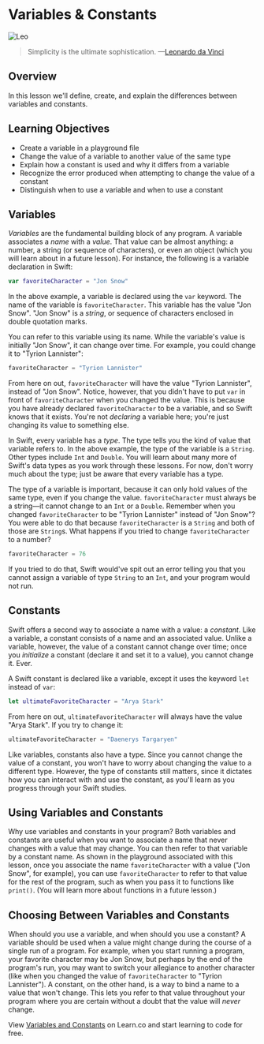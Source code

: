 # Variables & Constants

![Leo](http://i.imgur.com/GAoVBVG.jpg?1)

> Simplicity is the ultimate sophistication. —[Leonardo da Vinci](https://en.wikipedia.org/wiki/Leonardo_da_Vinci)

## Overview

In this lesson we'll define, create, and explain the differences between variables and constants. 

## Learning Objectives

* Create a variable in a playground file
* Change the value of a variable to another value of the same type
* Explain how a constant is used and why it differs from a variable
* Recognize the error produced when attempting to change the value of a constant
* Distinguish when to use a variable and when to use a constant

## Variables

_Variables_ are the fundamental building block of any program. A variable associates a _name_ with a _value_. That value can be almost anything: a number, a string (or sequence of characters), or even an object (which you will learn about in a future lesson). For instance, the following is a variable declaration in Swift:

```swift
var favoriteCharacter = "Jon Snow"
```

In the above example, a variable is declared using the `var` keyword. The name of the variable is `favoriteCharacter`. This variable has the value "Jon Snow". "Jon Snow" is a _string_, or sequence of characters enclosed in double quotation marks.

You can refer to this variable using its name. While the variable's value is initially "Jon Snow", it can change over time. For example, you could change it to "Tyrion Lannister":

```swift
favoriteCharacter = "Tyrion Lannister"
```

From here on out, `favoriteCharacter` will have the value "Tyrion Lannister", instead of "Jon Snow". Notice, however, that you didn't have to put `var` in front of `favoriteCharacter` when you changed the value. This is because you have already declared `favoriteCharacter` to be a variable, and so Swift knows that it exists. You're not _declaring_ a variable here; you're just changing its value to something else.

In Swift, every variable has a _type_. The type tells you the kind of value that variable refers to. In the above example, the type of the variable is a `String`. Other types include `Int` and `Double`. You will learn about many more of Swift's data types as you work through these lessons. For now, don't worry much about the type; just be aware that every variable has a type.

The type of a variable is important, because it can only hold values of the same type, even if you change the value. `favoriteCharacter` must always be a string—it cannot change to an `Int` or a `Double`. Remember when you changed `favoriteCharacter` to be "Tyrion Lannister" instead of "Jon Snow"? You were able to do that because `favoriteCharacter` is a `String` and both of those are `String`s. What happens if you tried to change `favoriteCharacter` to a number?

```swift
favoriteCharacter = 76
```

If you tried to do that, Swift would've spit out an error telling you that you cannot assign a variable of type `String` to an `Int`, and your program would not run.


## Constants

Swift offers a second way to associate a name with a value: a _constant_. Like a variable, a constant consists of a name and an associated value. Unlike a variable, however, the value of a constant cannot change over time; once you _initialize_ a constant (declare it and set it to a value), you cannot change it. Ever.

A Swift constant is declared like a variable, except it uses the keyword `let` instead of `var`:

```swift
let ultimateFavoriteCharacter = "Arya Stark"
```

From here on out, `ultimateFavoriteCharacter` will always have the value "Arya Stark". If you try to change it:

```swift
ultimateFavoriteCharacter = "Daenerys Targaryen"
```


Like variables, constants also have a type. Since you cannot change the value of a constant, you won't have to worry about changing the value to a different type. However, the type of constants still matters, since it dictates how you can interact with and use the constant, as you'll learn as you progress through your Swift studies.

## Using Variables and Constants

Why use variables and constants in your program? Both variables and constants are useful when you want to associate a name that never changes with a value that may change. You can then refer to that variable by a constant name. As shown in the playground associated with this lesson, once you associate the name `favoriteCharacter` with a value ("Jon Snow", for example), you can use `favoriteCharacter` to refer to that value for the rest of the program, such as when you pass it to functions like `print()`. (You will learn more about functions in a future lesson.)

## Choosing Between Variables and Constants

When should you use a variable, and when should you use a constant? A variable should be used when a value might change during the course of a single run of a program. For example, when you start running a program, your favorite character may be Jon Snow, but perhaps by the end of the program's run, you may want to switch your allegiance to another character (like when you changed the value of `favoriteCharacter` to "Tyrion Lannister"). A constant, on the other hand, is a way to bind a name to a value that won't change. This lets you refer to that value throughout your program where you are certain without a doubt that the value will _never_ change.

<p class='util--hide'>View <a href='https://learn.co/lessons/swift-variables-readme'>Variables and Constants</a> on Learn.co and start learning to code for free.</p>
